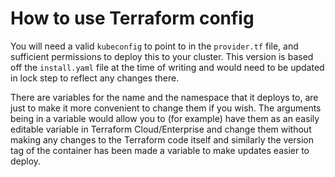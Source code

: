 # How to use Terraform config

You will need a valid `kubeconfig` to point to in the `provider.tf` file, and sufficient permissions to deploy this to your cluster. This version is based off the `install.yaml` file at the time of writing and would need to be updated in lock step to reflect any changes there.

There are variables for the name  and the namespace that it deploys to, are just to make it more convenient to change them if you wish. The arguments being in a variable would allow you to (for example) have them as an easily editable variable in Terraform Cloud/Enterprise and change them without making any changes to the Terraform code itself and similarly the version tag of the container has been made a variable to make updates easier to deploy.